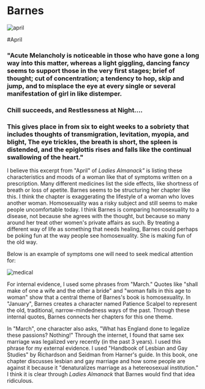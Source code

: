 # Barnes

![april](http://les.women.it//ladies/0cx.gif)

#April 

### "Acute Melancholy is noticeable in those who have gone a long way into this matter, whereas a light giggling, dancing fancy seems to support those in the very first stages; brief of thought; cut of concentration; a tendency to hop, skip and jump, and to misplace the eye at every single or several manifestation of girl in like distemper.
### Chill succeeds, and Restlessness at Night....
### This gives place in from six to eight weeks to a sobriety that includes thoughts of transmigration, levitation, myopia, and blight, The eye trickles, the breath is short, the spleen is distended, and the epiglottis rises and falls like the continual swallowing of the heart."

I believe this excerpt from "April" of _Ladies Almanack"_ is listing these characteristics and moods of a woman like that of symptoms written on a prescription. Many different medicines list the side effects, like shortness of breath or loss of apetite. Barnes seems to be structuring her chapter like this. 
I think the chapter is exaggerating the lifestyle of a woman who loves another woman. Homosexuality was a risky subject and still seems to make people uncomfortable today. I think Barnes is comparing homosexuality to a disease, not because she agrees with the thought, but because so many around her treat other women's private affairs as such. By treating a different way of life as something that needs healing, Barnes could perhaps be poking fun at the way people see homosexuality. She is making fun of the old way.

Below is an example of symptoms one will need to seek medical attention for:

![medical](http://annals.org/data/Journals/AIM/19982/17TT1.jpeg)

For internal evidence, I used some phrases from "March." Quotes like "shall make of one a wife and the other a bride" and "woman falls in this age to woman" show that a central theme of Barnes's book is homosexuality. In "January", Barnes creates a character named Patience Scalpel to represent the old, traditional, narrow-mindedness ways of the past. Through these internal quotes, Barnes connects her chapters for this one theme. 

In "March", one character also asks, "What has England done to legalize these passions? Nothing!" Through the internet, I found that same sex marriage was legalized very recently (in the past 3 years). I used this phrase for my external evidence. I used "Handbook of Lesbian and Gay Studies" by Richardson and Seidman from Harner's guide. In this book, one chapter discusses lesbian and gay marriage and how some people are against it because it "denaturalizes marriage as a hetereosexual institution." I think it is clear through _Ladies Almanack_ that Barnes would find that idea ridiculous.


